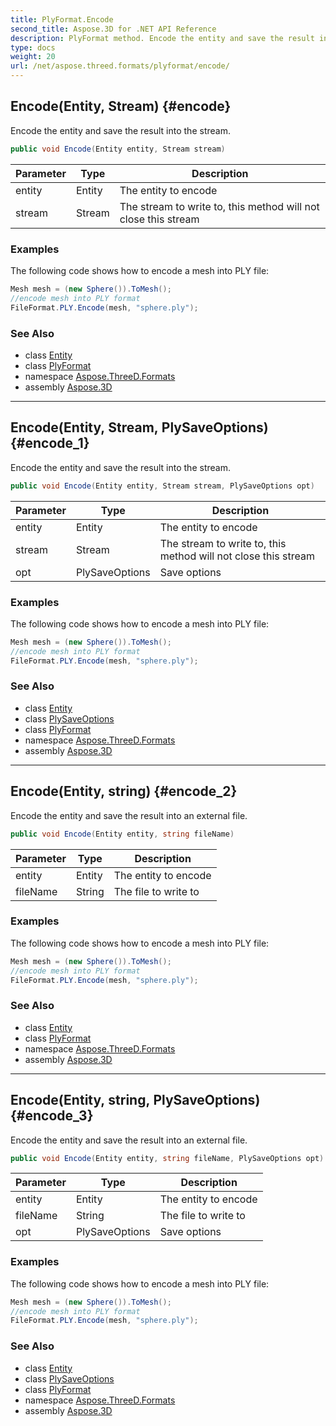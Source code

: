 ```yaml
---
title: PlyFormat.Encode
second_title: Aspose.3D for .NET API Reference
description: PlyFormat method. Encode the entity and save the result into the stream
type: docs
weight: 20
url: /net/aspose.threed.formats/plyformat/encode/
---
```

## Encode(Entity, Stream) {#encode}

Encode the entity and save the result into the stream.

```csharp
public void Encode(Entity entity, Stream stream)
```

| Parameter | Type | Description |
| --- | --- | --- |
| entity | Entity | The entity to encode |
| stream | Stream | The stream to write to, this method will not close this stream |

### Examples

The following code shows how to encode a mesh into PLY file:

```csharp
Mesh mesh = (new Sphere()).ToMesh();
//encode mesh into PLY format
FileFormat.PLY.Encode(mesh, "sphere.ply");
```

### See Also

* class [Entity](../../../aspose.threed/entity/)
* class [PlyFormat](../)
* namespace [Aspose.ThreeD.Formats](../../../aspose.threed.formats/)
* assembly [Aspose.3D](../../../)

---

## Encode(Entity, Stream, PlySaveOptions) {#encode_1}

Encode the entity and save the result into the stream.

```csharp
public void Encode(Entity entity, Stream stream, PlySaveOptions opt)
```

| Parameter | Type | Description |
| --- | --- | --- |
| entity | Entity | The entity to encode |
| stream | Stream | The stream to write to, this method will not close this stream |
| opt | PlySaveOptions | Save options |

### Examples

The following code shows how to encode a mesh into PLY file:

```csharp
Mesh mesh = (new Sphere()).ToMesh();
//encode mesh into PLY format
FileFormat.PLY.Encode(mesh, "sphere.ply");
```

### See Also

* class [Entity](../../../aspose.threed/entity/)
* class [PlySaveOptions](../../plysaveoptions/)
* class [PlyFormat](../)
* namespace [Aspose.ThreeD.Formats](../../../aspose.threed.formats/)
* assembly [Aspose.3D](../../../)

---

## Encode(Entity, string) {#encode_2}

Encode the entity and save the result into an external file.

```csharp
public void Encode(Entity entity, string fileName)
```

| Parameter | Type | Description |
| --- | --- | --- |
| entity | Entity | The entity to encode |
| fileName | String | The file to write to |

### Examples

The following code shows how to encode a mesh into PLY file:

```csharp
Mesh mesh = (new Sphere()).ToMesh();
//encode mesh into PLY format
FileFormat.PLY.Encode(mesh, "sphere.ply");
```

### See Also

* class [Entity](../../../aspose.threed/entity/)
* class [PlyFormat](../)
* namespace [Aspose.ThreeD.Formats](../../../aspose.threed.formats/)
* assembly [Aspose.3D](../../../)

---

## Encode(Entity, string, PlySaveOptions) {#encode_3}

Encode the entity and save the result into an external file.

```csharp
public void Encode(Entity entity, string fileName, PlySaveOptions opt)
```

| Parameter | Type | Description |
| --- | --- | --- |
| entity | Entity | The entity to encode |
| fileName | String | The file to write to |
| opt | PlySaveOptions | Save options |

### Examples

The following code shows how to encode a mesh into PLY file:

```csharp
Mesh mesh = (new Sphere()).ToMesh();
//encode mesh into PLY format
FileFormat.PLY.Encode(mesh, "sphere.ply");
```

### See Also

* class [Entity](../../../aspose.threed/entity/)
* class [PlySaveOptions](../../plysaveoptions/)
* class [PlyFormat](../)
* namespace [Aspose.ThreeD.Formats](../../../aspose.threed.formats/)
* assembly [Aspose.3D](../../../)


